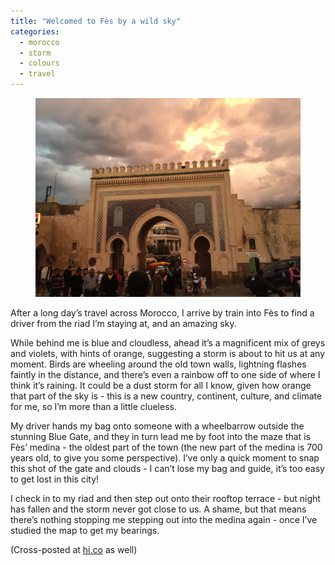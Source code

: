 ```yaml
---
title: "Welcomed to Fès by a wild sky"
categories:
  - morocco
  - storm
  - colours
  - travel
---
```


<figure>
<img src="/images/blue-gate.jpg" alt="Blue Gate, Fès, Morocco" />
</figure>

After a long day’s travel across Morocco, I arrive by train into Fès to find a driver from the riad I’m staying at, and an amazing sky.

While behind me is blue and cloudless, ahead it’s a magnificent mix of greys and violets, with hints of orange, suggesting a storm is about to hit us at any moment. Birds are wheeling around the old town walls, lightning flashes faintly in the distance, and there’s even a rainbow off to one side of where I think it’s raining. It could be a dust storm for all I know, given how orange that part of the sky is - this is a new country, continent, culture, and climate for me, so I’m more than a little clueless.

My driver hands my bag onto someone with a wheelbarrow outside the stunning Blue Gate, and they in turn lead me by foot into the maze that is Fès’ medina - the oldest part of the town (the new part of the medina is 700 years old, to give you some perspective). I’ve only a quick moment to snap this shot of the gate and clouds - I can’t lose my bag and guide, it’s too easy to get lost in this city!

I check in to my riad and then step out onto their rooftop terrace - but night has fallen and the storm never got close to us. A shame, but that means there’s nothing stopping me stepping out into the medina again - once I’ve studied the map to get my bearings.

(Cross-posted at [hi.co](https://hi.co/moments/2o4tytm5) as well)
